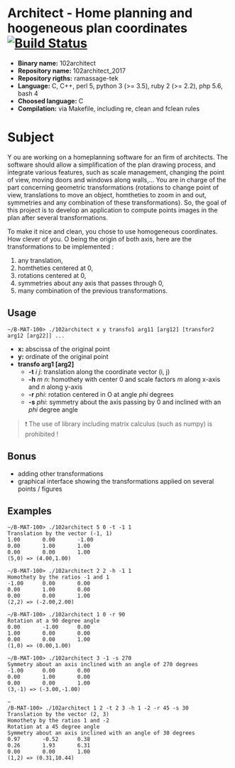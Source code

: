 # Architect - Home planning and hoogeneous plan coordinates [![Build Status](https://travis-ci.org/mrlizzard/102architect_2017.svg?branch=master)](https://travis-ci.org/mrlizzard/102architect_2017)

- **Binary name:** 102architect
- **Repository name:** 102architect_2017
- **Repository rigths:** ramassage-tek
- **Language:** C, C++, perl 5, python 3 (>= 3.5), ruby 2 (>= 2.2), php 5.6, bash 4
- **Choosed language:** C
- **Compilation:** via Makefile, including re, clean and fclean rules


# Subject

Y
ou are working on a homeplanning software for an firm of architects.
The software should allow a simplification of the plan drawing process, and integrate various features, such as scale management, changing the point of view, moving doors and windows along walls,...
You are in charge of the part concerning geometric transformations (rotations to change point of view, translations to move an object, homtheties to zoom in and out, symmetries and any combination of these transformations). So, the goal of this project is to develop an application to compute points images in the plan after several transformations.

To make it nice and clean, you chose to use homogeneous coordinates. How clever of you.
O being the origin of both axis, here are the transformations to be implemented :
1. any translation,
2. homtheties centered at 0,
3. rotations centered at 0,
4. symmetries about any axis that passes through 0,
5. many combination of the previous transformations.

## Usage

```
~/B-MAT-100> ./102architect x y transfo1 arg11 [arg12] [transfor2 arg12 [arg22]] ...
```

- **x:** abscissa of the original point 
- **y:** ordinate of the original point
- **transfo arg1 [arg2]**
  - **-t** _i j_: translation along the coordinate vector (i, j)
  - **-h** _m n_: homothety with center 0 and scale factors _m_ along x-axis and _n_ along y-axis
  - **-r** _phi_: rotation centered in O at angle _phi_ degrees
  - **-s** _phi_: symmetry about the axis passing by 0 and inclined with an _phi_ degree angle

> :exclamation: The use of library including matrix calculus (such as numpy) is prohibited !

## Bonus

- adding other transformations
- graphical interface showing the transformations applied on several points / figures

## Examples

```
∼/B-MAT-100> ./102architect 5 0 -t -1 1
Translation by the vector (-1, 1)
1.00       0.00       -1.00
0.00       1.00       1.00
0.00       0.00       1.00
(5,0) => (4.00,1.00)
```

```
∼/B-MAT-100> ./102architect 2 2 -h -1 1
Homothety by the ratios -1 and 1
-1.00      0.00       0.00
0.00       1.00       0.00
0.00       0.00       1.00
(2,2) => (-2.00,2.00)
```

```
∼/B-MAT-100> ./102architect 1 0 -r 90
Rotation at a 90 degree angle
0.00       -1.00      0.00
1.00       0.00       0.00
0.00       0.00       1.00
(1,0) => (0.00,1.00)
```

```
∼/B-MAT-100> ./102architect 3 -1 -s 270
Symmetry about an axis inclined with an angle of 270 degrees
-1.00      0.00       0.00
0.00       1.00       0.00
0.00       0.00       1.00
(3,-1) => (-3.00,-1.00)
```

```
∼
/B-MAT-100> ./102architect 1 2 -t 2 3 -h 1 -2 -r 45 -s 30
Translation by the vector (2, 3)
Homothety by the ratios 1 and -2
Rotation at a 45 degree angle
Symmetry about an axis inclined with an angle of 30 degrees
0.97       -0.52      0.38
0.26       1.93       6.31
0.00       0.00       1.00
(1,2) => (0.31,10.44)
```